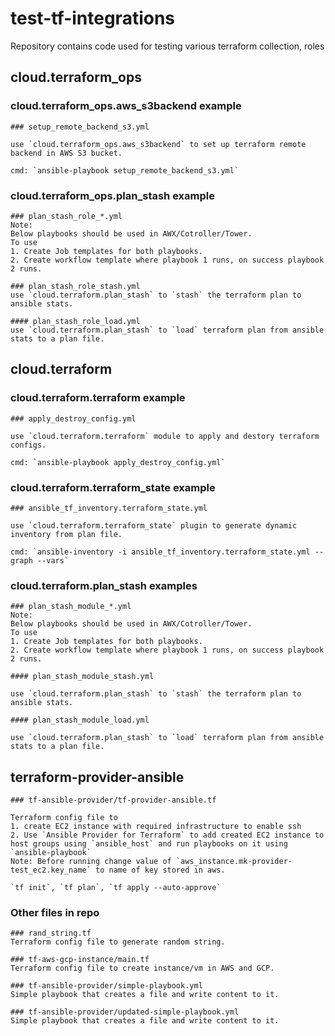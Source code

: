 # test-tf-integrations
Repository contains code used for testing various terraform collection, roles


## cloud.terraform_ops

### cloud.terraform_ops.aws_s3backend example
```
### setup_remote_backend_s3.yml

use `cloud.terraform_ops.aws_s3backend` to set up terraform remote backend in AWS S3 bucket.

cmd: `ansible-playbook setup_remote_backend_s3.yml`
```
### cloud.terraform_ops.plan_stash example
```
### plan_stash_role_*.yml
Note:
Below playbooks should be used in AWX/Cotroller/Tower.
To use
1. Create Job templates for both playbooks.
2. Create workflow template where playbook 1 runs, on success playbook 2 runs.

### plan_stash_role_stash.yml
use `cloud.terraform.plan_stash` to `stash` the terraform plan to ansible stats.

#### plan_stash_role_load.yml
use `cloud.terraform.plan_stash` to `load` terraform plan from ansible stats to a plan file.
```

## cloud.terraform

### cloud.terraform.terraform example
```
### apply_destroy_config.yml

use `cloud.terraform.terraform` module to apply and destory terraform configs.

cmd: `ansible-playbook apply_destroy_config.yml`
```

### cloud.terraform.terraform_state example
```
### ansible_tf_inventory.terraform_state.yml

use `cloud.terraform.terraform_state` plugin to generate dynamic inventory from plan file.

cmd: `ansible-inventory -i ansible_tf_inventory.terraform_state.yml --graph --vars`
```

### cloud.terraform.plan_stash examples
```
### plan_stash_module_*.yml
Note:
Below playbooks should be used in AWX/Cotroller/Tower.
To use
1. Create Job templates for both playbooks.
2. Create workflow template where playbook 1 runs, on success playbook 2 runs.

#### plan_stash_module_stash.yml

use `cloud.terraform.plan_stash` to `stash` the terraform plan to ansible stats.

#### plan_stash_module_load.yml

use `cloud.terraform.plan_stash` to `load` terraform plan from ansible stats to a plan file.
```

## terraform-provider-ansible
```
### tf-ansible-provider/tf-provider-ansible.tf

Terraform config file to
1. create EC2 instance with required infrastructure to enable ssh
2. Use `Ansible Provider for Terraform` to add created EC2 instance to host groups using `ansible_host` and run playbooks on it using `ansible-playbook`
Note: Before running change value of `aws_instance.mk-provider-test_ec2.key_name` to name of key stored in aws.

`tf init`, `tf plan`, `tf apply --auto-approve`
```

### Other files in repo
```
### rand_string.tf
Terraform config file to generate random string.

### tf-aws-gcp-instance/main.tf
Terraform config file to create instance/vm in AWS and GCP.

### tf-ansible-provider/simple-playbook.yml
Simple playbook that creates a file and write content to it.

### tf-ansible-provider/updated-simple-playbook.yml
Simple playbook that creates a file and write content to it.
```
